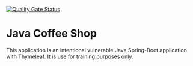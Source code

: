 [![Quality Gate Status](https://mathiasconradt.ngrok.io/api/project_badges/measure?project=mathiasconradt_JavaCoffeeShop_6849eab7-4f5e-47e8-bf46-d8ead5db6954&metric=alert_status&token=sqb_b75c387d44dc7257c85f6115330bed4134e48478)](https://mathiasconradt.ngrok.io/dashboard?id=mathiasconradt_JavaCoffeeShop_6849eab7-4f5e-47e8-bf46-d8ead5db6954)

# Java Coffee Shop

This application is an intentional vulnerable Java Spring-Boot application with Thymeleaf.
It is use for training purposes only.
